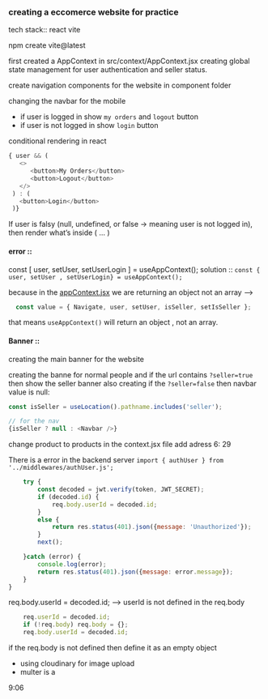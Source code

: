 ### creating a eccomerce website for practice
tech stack:: 
react vite

npm create vite@latest 

first created a AppContext in src/context/AppContext.jsx
creating global state management for user authentication and seller status.


create navigation components for the website in component folder

changing the navbar for the mobile 
- if user is logged in show `my orders` and `logout` button
- if user is not logged in show `login` button

conditional rendering in react

```js
{ user && (
   <>
      <button>My Orders</button>
      <button>Logout</button>
   </>
 ) : (
   <button>Login</button>
 )}
```
If user is falsy (null, undefined, or false → meaning user is not logged in), then render what’s inside ( ... )


#### error ::
const [ user, setUser, setUserLogin ] = useAppContext();
 solution ::
`const { user, setUser , setUserLogin} = useAppContext();`

because in the [appContext.jsx](c:/Users/Zenith/personal/Testing/Backend/client/src/context/AppContext.jsx) we are returning an object not an array   -->
 ```js 
   const value = { Navigate, user, setUser, isSeller, setIsSeller }; 
```
 that means `useAppContext()` will return an object , not an array.
 
 
#### Banner ::
creating the main banner for the website



creating the banne for normal people and if the url contains `?seller=true` then show  the seller banner
also creating if the `?seller=false` then navbar value is null:
```js
const isSeller = useLocation().pathname.includes('seller');

// for the nav
{isSeller ? null : <Navbar />}
```


<!-- note -->
change product to products in the context.jsx file
add adress
6: 29


There is a error in the backend server
`import { authUser } from '../middlewares/authUser.js';`

```js
    try {
        const decoded = jwt.verify(token, JWT_SECRET);
        if (decoded.id) {
            req.body.userId = decoded.id;
        }
        else {
            return res.status(401).json({message: 'Unauthorized'});
        }
        next();

    }catch (error) {
        console.log(error);
        return res.status(401).json({message: error.message});
    }
}
```
req.body.userId = decoded.id;  --> userId is not defined in the req.body

```js
    req.userId = decoded.id;
    if (!req.body) req.body = {};
    req.body.userId = decoded.id;
```
if the req.body is not defined then define it as an empty object



- using cloudinary for image upload
- multer is a

9:06